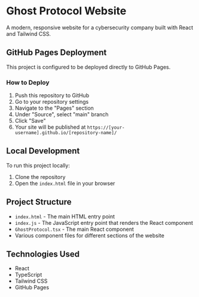 # Ghost Protocol Website

A modern, responsive website for a cybersecurity company built with React and Tailwind CSS.

## GitHub Pages Deployment

This project is configured to be deployed directly to GitHub Pages.

### How to Deploy

1. Push this repository to GitHub
2. Go to your repository settings
3. Navigate to the "Pages" section
4. Under "Source", select "main" branch
5. Click "Save"
6. Your site will be published at `https://[your-username].github.io/[repository-name]/`

## Local Development

To run this project locally:

1. Clone the repository
2. Open the `index.html` file in your browser

## Project Structure

- `index.html` - The main HTML entry point
- `index.js` - The JavaScript entry point that renders the React component
- `GhostProtocol.tsx` - The main React component
- Various component files for different sections of the website

## Technologies Used

- React
- TypeScript
- Tailwind CSS
- GitHub Pages
